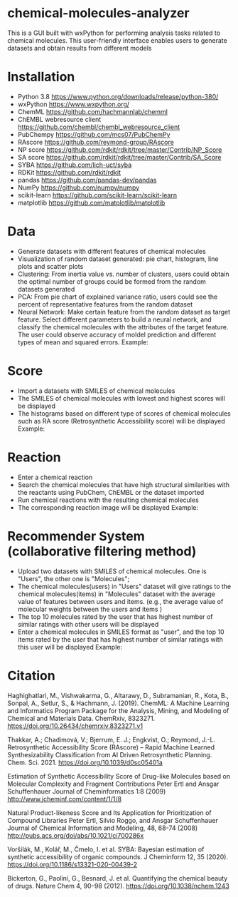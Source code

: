 # chemical-molecules-analyzer
This is a GUI built with wxPython for performing analysis tasks related to chemical molecules. 
This user-friendly interface enables users to generate datasets and obtain results from different models
# Installation
- Python 3.8 https://www.python.org/downloads/release/python-380/
- wxPython https://www.wxpython.org/
- ChemML https://github.com/hachmannlab/chemml
- ChEMBL webresource client https://github.com/chembl/chembl_webresource_client
- PubChempy https://github.com/mcs07/PubChemPy
- RAscore https://github.com/reymond-group/RAscore
- NP score https://github.com/rdkit/rdkit/tree/master/Contrib/NP_Score
- SA score https://github.com/rdkit/rdkit/tree/master/Contrib/SA_Score
- SYBA https://github.com/lich-uct/syba
- RDKit https://github.com/rdkit/rdkit
- pandas https://github.com/pandas-dev/pandas
- NumPy https://github.com/numpy/numpy
- scikit-learn https://github.com/scikit-learn/scikit-learn
- matplotlib https://github.com/matplotlib/matplotlib

# Data 
- Generate datasets with different features of chemical molecules
- Visualization of random dataset generated: pie chart, histogram, line plots and scatter plots
- Clustering: From inertia value vs. number of clusters, users could obtain the optimal number of groups could be formed from the random datasets generated
- PCA: From pie chart of explained variance ratio, users could see the percent of representative features from the random dataset
- Neural Network: Make certain feature from the random dataset as target feature. Select different parameters to build a neural network, and classify the chemical molecules with
the attributes of the target feature. The user could observe accuracy of moldel prediction and different types of mean and squared errors.
Example:
# Score 
- Import a datasets with SMILES of chemical molecules
- The SMILES of chemical molecules with lowest and highest scores will be displayed
- The histograms based on different type of scores of chemical molecules such as RA score (Retrosynthetic Accessibility score) will be displayed
Example:

# Reaction
- Enter a chemical reaction
- Search the chemical molecules that have high structural similarities with the reactants using PubChem, ChEMBL or the dataset imported
- Run chemical reactions with the resulting chemical molecules
- The corresponding reaction image will be displayed
Example:

# Recommender System (collaborative filtering method)
- Upload two datasets with SMILES of chemical molecules. One is "Users", the other one is "Molecules";
- The chemical molecules(users) in "Users" dataset will give ratings to the chemical molecules(items) in "Molecules" dataset with the average value of features between users and items. (e.g., the average value of molecular weights between the users and items ) 
- The top 10 molecules rated by the user that has highest number of similar ratings with other users will be displayed
- Enter a chemical molecules in SMILES format as "user", and the top 10 items rated by the user that has highest number of similar ratings with this user will be displayed
Example:




# Citation
Haghighatlari, M., Vishwakarma, G., Altarawy, D., Subramanian, R., Kota, B., Sonpal, A., Setlur, S., & Hachmann, J. (2019). ChemML: A Machine Learning and Informatics Program Package for the Analysis, Mining, and Modeling of Chemical and Materials Data. ChemRxiv, 8323271.  https://doi.org/10.26434/chemrxiv.8323271.v1

Thakkar, A.; Chadimová, V.; Bjerrum, E. J.; Engkvist, O.; Reymond, J.-L. Retrosynthetic Accessibility Score (RAscore) – Rapid Machine Learned Synthesizability Classification from AI Driven Retrosynthetic Planning. Chem. Sci. 2021. https://doi.org/10.1039/d0sc05401a

Estimation of Synthetic Accessibility Score of Drug-like Molecules based on Molecular Complexity and Fragment Contributions
Peter Ertl and Ansgar Schuffenhauer
Journal of Cheminformatics 1:8 (2009)
http://www.jcheminf.com/content/1/1/8

Natural Product-likeness Score and Its Application for Prioritization of Compound Libraries 
Peter Ertl, Silvio Roggo, and Ansgar Schuffenhauer
Journal of Chemical Information and Modeling, 48, 68-74 (2008)
http://pubs.acs.org/doi/abs/10.1021/ci700286x

Voršilák, M., Kolář, M., Čmelo, I. et al. SYBA: Bayesian estimation of synthetic accessibility of organic compounds. J Cheminform 12, 35 (2020). https://doi.org/10.1186/s13321-020-00439-2

Bickerton, G., Paolini, G., Besnard, J. et al. Quantifying the chemical beauty of drugs. Nature Chem 4, 90–98 (2012). https://doi.org/10.1038/nchem.1243
